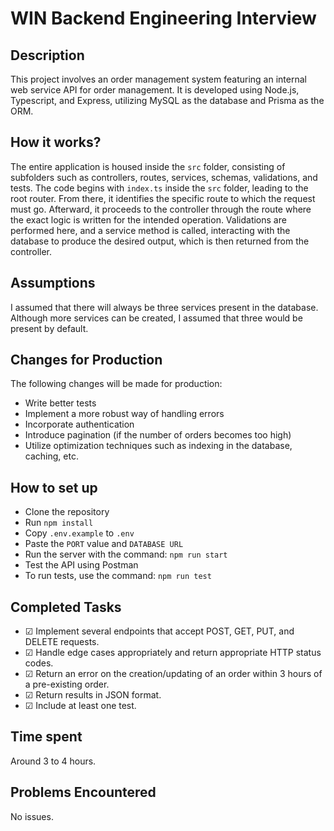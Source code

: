 # WIN Backend Engineering Interview

## Description

This project involves an order management system featuring an internal web service API for order management. It is developed using Node.js, Typescript, and Express, utilizing MySQL as the database and Prisma as the ORM.

## How it works?

The entire application is housed inside the `src` folder, consisting of subfolders such as controllers, routes, services, schemas, validations, and tests. The code begins with `index.ts` inside the `src` folder, leading to the root router. From there, it identifies the specific route to which the request must go. Afterward, it proceeds to the controller through the route where the exact logic is written for the intended operation. Validations are performed here, and a service method is called, interacting with the database to produce the desired output, which is then returned from the controller.

## Assumptions

I assumed that there will always be three services present in the database. Although more services can be created, I assumed that three would be present by default.

## Changes for Production

The following changes will be made for production:

- Write better tests
- Implement a more robust way of handling errors
- Incorporate authentication
- Introduce pagination (if the number of orders becomes too high)
- Utilize optimization techniques such as indexing in the database, caching, etc.

## How to set up

- Clone the repository
- Run `npm install`
- Copy `.env.example` to `.env`
- Paste the `PORT` value and `DATABASE URL`
- Run the server with the command: `npm run start`
- Test the API using Postman
- To run tests, use the command: `npm run test`

## Completed Tasks

- &#9745; Implement several endpoints that accept POST, GET, PUT, and DELETE requests.
- &#9745; Handle edge cases appropriately and return appropriate HTTP status codes.
- &#9745; Return an error on the creation/updating of an order within 3 hours of a pre-existing order.
- &#9745; Return results in JSON format.
- &#9745; Include at least one test.

## Time spent

Around 3 to 4 hours.

## Problems Encountered

No issues.
